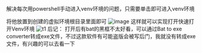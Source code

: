 ​解决每次用powershell手动进入venv环境的问题，只需要单击即可进入venv环境

将他放置到创建的虚拟环境根目录里面即可
![image](https://github.com/PlusTop/FastVenv/assets/105430146/440e71a9-217a-4684-b07d-2a893247708a)
这样就可以实现打开快速打开Venv环境
![t1](https://github.com/PlusTop/FastVenv/assets/105430146/aca78726-bc8c-40e9-b615-d1cdb04854dd)
后记：
打开后有bat的黑框不太好看，可以通过Bat to exe converter转成exe文件，不过这款软件有可能盗版会被写后门，我就没有转成exe文件，有兴趣的可以去看一下

​
